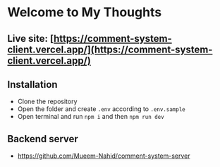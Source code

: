# Welcome to My Thoughts

## Live site: [https://comment-system-client.vercel.app/](https://comment-system-client.vercel.app/)

## Installation

- Clone the repository
- Open the folder and create `.env` according to `.env.sample`
- Open terminal and run `npm i` and then `npm run dev`

## Backend server

- https://github.com/Mueem-Nahid/comment-system-server
